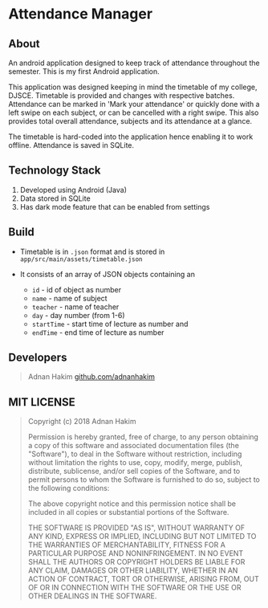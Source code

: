 # Attendance Manager

## About

An android application designed to keep track of attendance throughout the semester. This is my first Android application. 

This application was designed keeping in mind the timetable of my college, DJSCE. Timetable is provided and changes with respective batches. Attendance can be marked in 'Mark your attendance' or quickly done with a left swipe on each subject, or can be cancelled with a right swipe. This also provides total overall attendance, subjects and its attendance at a glance.

The timetable is hard-coded into the application hence enabling it to work offline. Attendance is saved in SQLite. 

## Technology Stack

1. Developed using Android (Java)
1. Data stored in SQLite
1. Has dark mode feature that can be enabled from settings

## Build

- Timetable is in `.json` format and  is stored in `app/src/main/assets/timetable.json`

- It consists of an array of JSON objects containing an 
    - `id` - id of object as number
    - `name` - name of subject 
    - `teacher` - name of teacher
    - `day` - day number (from 1-6)
    - `startTime` - start time of lecture as number and 
    - `endTime` - end time of lecture as number

## Developers

> Adnan Hakim
> [github.com/adnanhakim](https://github.com/adnanhakim)


## MIT LICENSE

> Copyright (c) 2018 Adnan Hakim
>
> Permission is hereby granted, free of charge, to any person obtaining a copy
> of this software and associated documentation files (the "Software"), to deal
> in the Software without restriction, including without limitation the rights
> to use, copy, modify, merge, publish, distribute, sublicense, and/or sell
> copies of the Software, and to permit persons to whom the Software is
> furnished to do so, subject to the following conditions:
>
> The above copyright notice and this permission notice shall be included in all
> copies or substantial portions of the Software.
>
> THE SOFTWARE IS PROVIDED "AS IS", WITHOUT WARRANTY OF ANY KIND, EXPRESS OR
> IMPLIED, INCLUDING BUT NOT LIMITED TO THE WARRANTIES OF MERCHANTABILITY,
> FITNESS FOR A PARTICULAR PURPOSE AND NONINFRINGEMENT. IN NO EVENT SHALL THE
> AUTHORS OR COPYRIGHT HOLDERS BE LIABLE FOR ANY CLAIM, DAMAGES OR OTHER
> LIABILITY, WHETHER IN AN ACTION OF CONTRACT, TORT OR OTHERWISE, ARISING FROM,
> OUT OF OR IN CONNECTION WITH THE SOFTWARE OR THE USE OR OTHER DEALINGS IN THE
> SOFTWARE.
